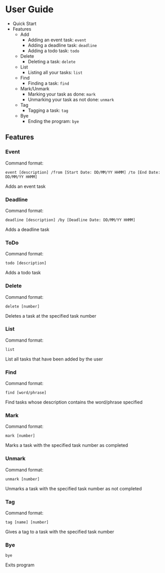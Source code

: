 # User Guide

- Quick Start
- Features
  - Add
    - Adding an event task: ```event```
    - Adding a deadline task: ```deadline```
    - Adding a todo task: ```todo```
  - Delete
    - Deleting a task: ```delete```
  - List
    - Listing all your tasks: ```list```
  - Find
    - Finding a task: ```find```
  - Mark/Unmark
    - Marking your task as done: ```mark```
    - Unmarking your task as not done: ```unmark```
  - Tag
    - Tagging a task: ```tag```
  - Bye
    - Ending the program: ```bye```
 
## Features 

### Event
Command format: 
```
event [description] /from [Start Date: DD/MM/YY HHMM] /to [End Date: DD/MM/YY HHMM] 
```
Adds an event task 

### Deadline 
Command format: 
```
deadline [description] /by [Deadline Date: DD/MM/YY HHMM]
```
Adds a deadline task

### ToDo
Command format:
```
todo [description]
```
Adds a todo task

### Delete
Command format:
```
delete [number]
```
Deletes a task at the specified task number

### List
Command format:
```
list
```
List all tasks that have been added by the user

### Find
Command format:
```
find [word/phrase]
```
Find tasks whose description contains the word/phrase specified

### Mark
Command format:
```
mark [number]
```
Marks a task with the specified task number as completed

### Unmark
Command format:
```
unmark [number]
```
Unmarks a task with the specified task number as not completed

### Tag
Command format:
```
tag [name] [number]
```
Gives a tag to a task with the specified task number

### Bye
```
bye
```
Exits program

